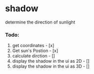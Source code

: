 # shadow
determine the direction of sunlight

### Todo:
1. get coordinates - [x]
1. Get sun's Postion - [x]
1. calculate dirction - []
1. display the shadow in the ui as 2D - []
1. display the shadow in the ui as 3D - []
